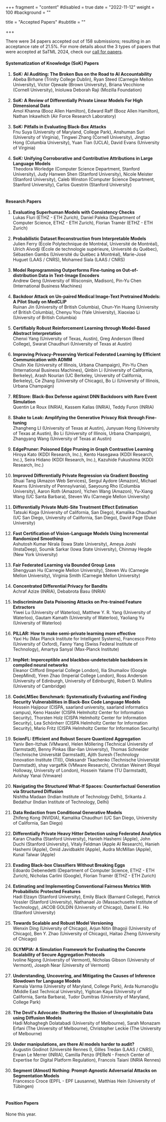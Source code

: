 +++ 
fragment = "content" 
#disabled = true 
date = "2022-11-12" 
weight = 100
#background = ""

title = "Accepted Papers" #subtitle = "" 

+++


There were 34 papers accepted out of 158 submissions; resulting in an acceptance
rate of 21.5%. For more details about the 3 types of papers that were accepted
at SaTML 2024, check our [call for papers](/participate-cfp).

#### Systematization of Knowledge (SoK) Papers

<ol class="list-group mb-3 mt-3">

<li class="list-group-item d-flex justify-content-between align-items-start">
<div class="ms-2 me-auto">
<div class="fw-bold"><b>SoK: AI Auditing: The Broken Bus on the Road to AI Accountability</b></div>Abeba Birhane (Trinity College Dublin), Ryan Steed (Carnegie Mellon University), Victor Ojewale (Brown University), Briana Vecchione (Cornell University), Inioluwa Deborah Raji (Mozilla Foundation)
</div><span class="badge bg-danger rounded-pill"><a href="https://openreview.net/forum?id=TmagEd33w3"
target="_blank" style="text-decoration: none; color:
white;">OpenReview</a></span>
</li>

<li class="list-group-item d-flex justify-content-between align-items-start">
<div class="ms-2 me-auto">
<div class="fw-bold"><b>SoK: A Review of Differentially Private Linear Models For High Dimensional Data</b></div>Amol Khanna (Booz Allen Hamilton), Edward Raff (Booz Allen Hamilton), Nathan Inkawhich (Air Force Research Laboratory)
</div><span class="badge bg-danger rounded-pill"><a href="https://openreview.net/forum?id=zbVUP5HvKI"
target="_blank" style="text-decoration: none; color:
white;">OpenReview</a></span>
</li>

<li class="list-group-item d-flex justify-content-between align-items-start">
<div class="ms-2 me-auto">
<div class="fw-bold"><b>SoK: Pitfalls in Evaluating Black-Box Attacks</b></div>Fnu Suya (University of Maryland, College Park), Anshuman Suri (University of Virginia), Tingwei Zhang (Cornell University), Jingtao Hong (Columbia University), Yuan Tian (UCLA), David Evans (University of Virginia)
</div><span class="badge bg-danger rounded-pill"><a href="https://openreview.net/forum?id=LdUe8dd6qz"
target="_blank" style="text-decoration: none; color:
white;">OpenReview</a></span>
</li>

<li class="list-group-item d-flex justify-content-between align-items-start">
<div class="ms-2 me-auto">
<div class="fw-bold"><b>SoK: Unifying Corroborative and Contributive Attributions in Large Language Models</b></div>Theodora Worledge (Computer Science Department, Stanford University), Judy Hanwen Shen (Stanford University), Nicole Meister (Stanford University), Caleb Winston (Computer Science Department, Stanford University), Carlos Guestrin (Stanford University)
</div><span class="badge bg-danger rounded-pill"><a href="https://openreview.net/forum?id=IgMoqdbReu"
target="_blank" style="text-decoration: none; color:
white;">OpenReview</a></span>
</li>

</ol>

#### Research Papers


<ol class="list-group mb-3 mt-3">

<li class="list-group-item d-flex justify-content-between align-items-start">
<div class="ms-2 me-auto">
<div class="fw-bold"><b>Evaluating Superhuman Models with Consistency Checks</b></div>Lukas Fluri (ETHZ - ETH Zurich), Daniel Paleka (Department of Computer Science, ETHZ - ETH Zurich), Florian Tramèr (ETHZ - ETH Zurich)
</div><span class="badge bg-danger rounded-pill"><a href="https://openreview.net/forum?id=LpqdquO4zW"
target="_blank" style="text-decoration: none; color:
white;">OpenReview</a></span>
</li>

<li class="list-group-item d-flex justify-content-between align-items-start">
<div class="ms-2 me-auto">
<div class="fw-bold"><b>Probabilistic Dataset Reconstruction from Interpretable Models</b></div>Julien Ferry (École Polytechnique de Montréal, Université de Montréal), Ulrich Aïvodji (École de technologie supérieure, Université du Québec), Sébastien Gambs (Université du Québec à Montréal), Marie-José Huguet (LAAS / CNRS), Mohamed Siala (LAAS / CNRS)
</div><span class="badge bg-danger rounded-pill"><a href="https://openreview.net/forum?id=urEMkXtnoe"
target="_blank" style="text-decoration: none; color:
white;">OpenReview</a></span>
</li>

<li class="list-group-item d-flex justify-content-between align-items-start">
<div class="ms-2 me-auto">
<div class="fw-bold"><b>Model Reprogramming Outperforms Fine-tuning on
Out-of-distribution Data in Text-Image Encoders</b></div>Andrew Geng (University of Wisconsin, Madison), Pin-Yu Chen (International Business Machines)
</div><span class="badge bg-danger rounded-pill"><a href="https://openreview.net/forum?id=Xcl0UUX3s8"
target="_blank" style="text-decoration: none; color:
white;">OpenReview</a></span>
</li>

<li class="list-group-item d-flex justify-content-between align-items-start">
<div class="ms-2 me-auto">
<div class="fw-bold"><b>Backdoor Attack on Un-paired Medical Image-Text Pretrained Models: A Pilot Study on MedCLIP</b></div>Ruinan Jin (University of British Columbia), Chun-Yin Huang (University of British Columbia), Chenyu You (Yale University), Xiaoxiao Li (University of British Columbia)
</div><span class="badge bg-danger rounded-pill"><a href="https://openreview.net/forum?id=YymNvIkmKR"
target="_blank" style="text-decoration: none; color:
white;">OpenReview</a></span>
</li>

<li class="list-group-item d-flex justify-content-between align-items-start">
<div class="ms-2 me-auto">
<div class="fw-bold"><b>Certifiably Robust Reinforcement Learning through Model-Based Abstract Interpretation</b></div>Chenxi Yang (University of Texas, Austin), Greg Anderson (Reed College), Swarat Chaudhuri (University of Texas at Austin)
</div><span class="badge bg-danger rounded-pill"><a href="https://openreview.net/forum?id=HIKrZnIQAd"
target="_blank" style="text-decoration: none; color:
white;">OpenReview</a></span>
</li>

<li class="list-group-item d-flex justify-content-between align-items-start">
<div class="ms-2 me-auto">
<div class="fw-bold"><b>Improving Privacy-Preserving Vertical Federated Learning by Efficient Communication with ADMM</b></div>Chulin Xie (University of Illinois, Urbana Champaign), Pin-Yu Chen (International Business Machines), Qinbin Li (University of California, Berkeley), Arash Nourian (UC Berkeley, University of California, Berkeley), Ce Zhang (University of Chicago), Bo Li (University of Illinois, Urbana Champaign)
</div><span class="badge bg-danger rounded-pill"><a href="https://openreview.net/forum?id=Xu10VyVnSE"
target="_blank" style="text-decoration: none; color:
white;">OpenReview</a></span>
</li>

<li class="list-group-item d-flex justify-content-between align-items-start">
<div class="ms-2 me-auto">
<div class="fw-bold"><b>REStore: Black-Box Defense against DNN Backdoors with Rare Event Simulation</b></div>Quentin Le Roux (INRIA), Kassem Kallas (INRIA), Teddy Furon (INRIA)
</div><span class="badge bg-danger rounded-pill"><a href="https://openreview.net/forum?id=MY5y5za43X"
target="_blank" style="text-decoration: none; color:
white;">OpenReview</a></span>
</li>

<li class="list-group-item d-flex justify-content-between align-items-start">
<div class="ms-2 me-auto">
<div class="fw-bold"><b>Shake to Leak: Amplifying the Generative Privacy Risk through Fine-tuning</b></div>Zhangheng LI (University of Texas at Austin), Junyuan Hong (University of Texas at Austin), Bo Li (University of Illinois, Urbana Champaign), Zhangyang Wang (University of Texas at Austin)
</div><span class="badge bg-danger rounded-pill"><a href="https://openreview.net/forum?id=eIoUPge89V"
target="_blank" style="text-decoration: none; color:
white;">OpenReview</a></span>
</li>

<li class="list-group-item d-flex justify-content-between align-items-start">
<div class="ms-2 me-auto">
<div class="fw-bold"><b>EdgePruner: Poisoned Edge Pruning in Graph Contrastive Learning</b></div>Hiroya Kato (KDDI Research, Inc.), Kento Hasegawa (KDDI Research, Inc.), Seira Hidano (KDDI Research, Inc.), Kazuhide Fukushima (KDDI Research, Inc.)
</div><span class="badge bg-danger rounded-pill"><a href="https://openreview.net/forum?id=pbCcdMOTMR"
target="_blank" style="text-decoration: none; color:
white;">OpenReview</a></span>
</li>

<li class="list-group-item d-flex justify-content-between align-items-start">
<div class="ms-2 me-auto">
<div class="fw-bold"><b>Improved Differentially Private Regression via Gradient Boosting</b></div>Shuai Tang (Amazon Web Services), Sergul Aydore (Amazon), Michael Kearns (University of Pennsylvania), Saeyoung Rho (Columbia University), Aaron Roth (Amazon), Yichen Wang (Amazon), Yu-Xiang Wang (UC Santa Barbara), Steven Wu (Carnegie Mellon University)
</div><span class="badge bg-danger rounded-pill"><a href="https://openreview.net/forum?id=LrAAGxe8HY"
target="_blank" style="text-decoration: none; color:
white;">OpenReview</a></span>
</li>

<li class="list-group-item d-flex justify-content-between align-items-start">
<div class="ms-2 me-auto">
<div class="fw-bold"><b>Differentially Private Multi-Site Treatment Effect Estimation</b></div>Tatsuki Koga (University of California, San Diego), Kamalika Chaudhuri (UC San Diego, University of California, San Diego), David Page (Duke University)
</div><span class="badge bg-danger rounded-pill"><a href="https://openreview.net/forum?id=fLbWlRKW22"
target="_blank" style="text-decoration: none; color:
white;">OpenReview</a></span>
</li>

<li class="list-group-item d-flex justify-content-between align-items-start">
<div class="ms-2 me-auto">
<div class="fw-bold"><b>Fast Certification of Vision-Language Models Using Incremental Randomized Smoothing</b></div>Ashutosh Kumar Nirala (Iowa State University), Ameya Joshi (InstaDeep), Soumik Sarkar (Iowa State University), Chinmay Hegde (New York University)
</div><span class="badge bg-danger rounded-pill"><a href="https://openreview.net/forum?id=S1H0xY1F9S"
target="_blank" style="text-decoration: none; color:
white;">OpenReview</a></span>
</li>

<li class="list-group-item d-flex justify-content-between align-items-start">
<div class="ms-2 me-auto">
<div class="fw-bold"><b>Fair Federated Learning via Bounded Group Loss</b></div>Shengyuan Hu (Carnegie Mellon University), Steven Wu (Carnegie Mellon University), Virginia Smith (Carnegie Mellon University)
</div><span class="badge bg-danger rounded-pill"><a href="https://openreview.net/forum?id=YC824FKZex"
target="_blank" style="text-decoration: none; color:
white;">OpenReview</a></span>
</li>

<li class="list-group-item d-flex justify-content-between align-items-start">
<div class="ms-2 me-auto">
<div class="fw-bold"><b>Concentrated Differential Privacy for Bandits</b></div>Achraf Azize (INRIA), Debabrota Basu (INRIA)
</div><span class="badge bg-danger rounded-pill"><a href="https://openreview.net/forum?id=2366aWQ6Nn"
target="_blank" style="text-decoration: none; color:
white;">OpenReview</a></span>
</li>

<li class="list-group-item d-flex justify-content-between align-items-start">
<div class="ms-2 me-auto">
<div class="fw-bold"><b>Indiscriminate Data Poisoning Attacks on Pre-trained Feature Extractors</b></div>Yiwei Lu (University of Waterloo), Matthew Y. R. Yang (University of Waterloo), Gautam Kamath (University of Waterloo), Yaoliang Yu (University of Waterloo)
</div><span class="badge bg-danger rounded-pill"><a href="https://openreview.net/forum?id=UZYsNyTi76"
target="_blank" style="text-decoration: none; color:
white;">OpenReview</a></span>
</li>

<li class="list-group-item d-flex justify-content-between align-items-start">
<div class="ms-2 me-auto">
<div class="fw-bold"><b>PILLAR: How to make semi-private learning more effective</b></div>Yaxi Hu (Max Planck Institute for Intelligent Systems), Francesco Pinto (University of Oxford), Fanny Yang (Swiss Federal Institute of Technology), Amartya Sanyal (Max-Planck Institute)
</div><span class="badge bg-danger rounded-pill"><a href="https://openreview.net/forum?id=Ps1IHhzx4Z"
target="_blank" style="text-decoration: none; color:
white;">OpenReview</a></span>
</li>

<li class="list-group-item d-flex justify-content-between align-items-start">
<div class="ms-2 me-auto">
<div class="fw-bold"><b>ImpNet: Imperceptible and blackbox-undetectable backdoors in compiled neural networks</b></div>Eleanor Clifford (Imperial College London), Ilia Shumailov (Google DeepMind), Yiren Zhao (Imperial College London), Ross Anderson (University of Edinburgh, University of Edinburgh), Robert D. Mullins (University of Cambridge)
</div><span class="badge bg-danger rounded-pill"><a href="https://openreview.net/forum?id=v01xUvzem4"
target="_blank" style="text-decoration: none; color:
white;">OpenReview</a></span>
</li>

<li class="list-group-item d-flex justify-content-between align-items-start">
<div class="ms-2 me-auto">
<div class="fw-bold"><b>CodeLMSec Benchmark: Systematically Evaluating and Finding Security Vulnerabilities in Black-Box Code Language Models</b></div>Hossein Hajipour (CISPA, saarland university, saarland informatics campus), Keno Hassler (CISPA Helmholtz Center for Information Security), Thorsten Holz (CISPA Helmholtz Center for Information Security), Lea Schönherr (CISPA Helmholtz Center for Information Security), Mario Fritz (CISPA Helmholtz Center for Information Security)
</div><span class="badge bg-danger rounded-pill"><a href="https://openreview.net/forum?id=ElHDg4Yd3w"
target="_blank" style="text-decoration: none; color:
white;">OpenReview</a></span>
</li>

<li class="list-group-item d-flex justify-content-between align-items-start">
<div class="ms-2 me-auto">
<div class="fw-bold"><b>ScionFL: Efficient and Robust Secure Quantized Aggregation</b></div>Yaniv Ben-Itzhak (VMware), Helen Möllering (Technical University of Darmstadt), Benny Pinkas (Bar-Ilan University), Thomas Schneider (Technische Universität Darmstadt), Ajith Suresh (Technology Innovation Institute (TII)), Oleksandr Tkachenko (Technische Universität Darmstadt), shay vargaftik (VMware Research), Christian Weinert (Royal Holloway, University of London), Hossein Yalame (TU Darmstadt), Avishay Yanai (Vmware)
</div><span class="badge bg-danger rounded-pill"><a href="https://openreview.net/forum?id=sVQKEla2vE"
target="_blank" style="text-decoration: none; color:
white;">OpenReview</a></span>
</li>

<li class="list-group-item d-flex justify-content-between align-items-start">
<div class="ms-2 me-auto">
<div class="fw-bold"><b>Navigating the Structured What-If Spaces: Counterfactual Generation via Structured Diffusion</b></div>Nishtha Madaan (Indian Institute of Technology Delhi), Srikanta J. Bedathur (Indian Institute of Technology, Delhi)
</div><span class="badge bg-danger rounded-pill"><a href="https://openreview.net/forum?id=SRX4jsLhKt"
target="_blank" style="text-decoration: none; color:
white;">OpenReview</a></span>
</li>

<li class="list-group-item d-flex justify-content-between align-items-start">
<div class="ms-2 me-auto">
<div class="fw-bold"><b>Data Redaction from Conditional Generative Models</b></div>Zhifeng Kong (NVIDIA), Kamalika Chaudhuri (UC San Diego, University of California, San Diego)
</div><span class="badge bg-danger rounded-pill"><a href="https://openreview.net/forum?id=THrMIQDs7U"
target="_blank" style="text-decoration: none; color:
white;">OpenReview</a></span>
</li>

<li class="list-group-item d-flex justify-content-between align-items-start">
<div class="ms-2 me-auto">
<div class="fw-bold"><b>Differentially Private Heavy Hitter Detection using Federated Analytics</b></div>Karan Chadha (Stanford University), Hanieh Hashemi (Apple), John Duchi (Stanford University), Vitaly Feldman (Apple AI Research), Hanieh Hashemi (Apple), Omid Javidbakht (Apple), Audra McMillan (Apple), Kunal Talwar (Apple)
</div><span class="badge bg-danger rounded-pill"><a href="https://openreview.net/forum?id=1HF8tLztGX"
target="_blank" style="text-decoration: none; color:
white;">OpenReview</a></span>
</li>

<li class="list-group-item d-flex justify-content-between align-items-start">
<div class="ms-2 me-auto">
<div class="fw-bold"><b>Evading Black-box Classifiers Without Breaking Eggs</b></div>Edoardo Debenedetti (Department of Computer Science, ETHZ - ETH Zurich), Nicholas Carlini (Google), Florian Tramèr (ETHZ - ETH Zurich)
</div><span class="badge bg-danger rounded-pill"><a href="https://openreview.net/forum?id=5JSloQU7Kx"
target="_blank" style="text-decoration: none; color:
white;">OpenReview</a></span>
</li>

<li class="list-group-item d-flex justify-content-between align-items-start">
<div class="ms-2 me-auto">
<div class="fw-bold"><b>Estimating and Implementing Conventional Fairness Metrics With Probabilistic Protected Features</b></div>Hadi Elzayn (Stanford University), Emily Black (Barnard College), Patrick Vossler (Stanford University), Nathanael Jo (Massachusetts Institute of Technology), JACOB GOLDIN (University of Chicago), Daniel E. Ho (Stanford University)
</div><span class="badge bg-danger rounded-pill"><a href="https://openreview.net/forum?id=JPgdxZ3Iav"
target="_blank" style="text-decoration: none; color:
white;">OpenReview</a></span>
</li>

<li class="list-group-item d-flex justify-content-between align-items-start">
<div class="ms-2 me-auto">
<div class="fw-bold"><b>Towards Scalable and Robust Model Versioning</b></div>Wenxin Ding (University of Chicago), Arjun Nitin Bhagoji (University of Chicago), Ben Y. Zhao (University of Chicago), Haitao Zheng (University of Chicago)
</div><span class="badge bg-danger rounded-pill"><a href="https://openreview.net/forum?id=zzuaSiSoBm"
target="_blank" style="text-decoration: none; color:
white;">OpenReview</a></span>
</li>

<li class="list-group-item d-flex justify-content-between align-items-start">
<div class="ms-2 me-auto">
<div class="fw-bold"><b>OLYMPIA: A Simulation Framework for Evaluating the Concrete Scalability of Secure Aggregation Protocols</b></div>Ivoline Ngong (University of Vermont), Nicholas Gibson (University of Vermont), Joseph Near (University of Vermont)
</div><span class="badge bg-danger rounded-pill"><a href="https://openreview.net/forum?id=aQwvlxFxo3"
target="_blank" style="text-decoration: none; color:
white;">OpenReview</a></span>
</li>

<li class="list-group-item d-flex justify-content-between align-items-start">
<div class="ms-2 me-auto">
<div class="fw-bold"><b>Understanding, Uncovering, and Mitigating the Causes of Inference Slowdown for Language Models</b></div>Kamala Varma (University of Maryland, College Park), Arda Numanoğlu (Middle East Technical University), Yigitcan Kaya (University of California, Santa Barbara), Tudor Dumitras (University of Maryland, College Park)
</div><span class="badge bg-danger rounded-pill"><a href="https://openreview.net/forum?id=homi48OtHu"
target="_blank" style="text-decoration: none; color:
white;">OpenReview</a></span>
</li>

<li class="list-group-item d-flex justify-content-between align-items-start">
<div class="ms-2 me-auto">
<div class="fw-bold"><b>The Devil's Advocate: Shattering the Illusion of Unexploitable Data using Diffusion Models</b></div>Hadi Mohaghegh Dolatabadi (University of Melbourne), Sarah Monazam Erfani (The University of Melbourne), Christopher Leckie (The University of Melbourne)
</div><span class="badge bg-danger rounded-pill"><a href="https://openreview.net/forum?id=H2aMtyFhQh"
target="_blank" style="text-decoration: none; color:
white;">OpenReview</a></span>
</li>

<li class="list-group-item d-flex justify-content-between align-items-start">
<div class="ms-2 me-auto">
<div class="fw-bold"><b>Under manipulations, are there AI models harder to audit?</b></div>Augustin Godinot (Université Rennes I), Gilles Tredan (LAAS / CNRS), Erwan Le Merrer (INRIA), Camilla Penzo (PEReN - French Center of Expertise for Digital Platform Regulation), Francois Taiani (INRIA Rennes)
</div><span class="badge bg-danger rounded-pill"><a href="https://openreview.net/forum?id=Q40m3Gcsd9"
target="_blank" style="text-decoration: none; color:
white;">OpenReview</a></span>
</li>

<li class="list-group-item d-flex justify-content-between align-items-start">
<div class="ms-2 me-auto">
<div class="fw-bold"><b>Segment (Almost) Nothing: Prompt-Agnostic Adversarial Attacks on Segmentation Models</b></div>Francesco Croce (EPFL - EPF Lausanne), Matthias Hein (University of Tübingen)
</div><span class="badge bg-danger rounded-pill"><a href="https://openreview.net/forum?id=UGXBYDrlhn"
target="_blank" style="text-decoration: none; color:
white;">OpenReview</a></span>
</li>

</ol>


#### Position Papers

None this year.